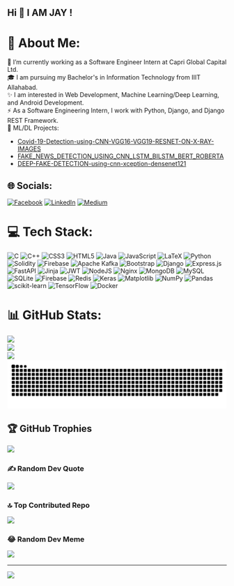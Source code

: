 <h2 align="left">Hi 👋  I AM JAY !</h2>

# 💫 About Me:
🔭 I’m currently working as a Software Engineer Intern at  Capri Global Capital Ltd.<br>🎓 I am pursuing my Bachelor's in Information Technology from IIIT Allahabad.<br>✨ I am interested in Web Development, Machine Learning/Deep Learning, and Android Development.<br>⚡ As a Software Engineering Intern, I work with Python, Django, and Django REST Framework.<br>🌱 ML/DL Projects:

- [Covid-19-Detection-using-CNN-VGG16-VGG19-RESNET-ON-X-RAY-IMAGES](https://github.com/Jay-Suthar/Covid-19-Detection-using-CNN-VGG16-VGG19-RESNET-ON-X-RAY-IMAGES) 
- [FAKE_NEWS_DETECTION_USING_CNN_LSTM_BILSTM_BERT_ROBERTA](https://github.com/Jay-Suthar/FAKE_NEWS_DETECTION_USING_CNN_LSTM_BILSTM_BERT_ROBERTA) 
- [DEEP-FAKE-DETECTION-using-cnn-xception-densenet121](https://github.com/Jay-Suthar/DEEP-FAKE-DETECTION-using-cnn-xception-densenet121)

## 🌐 Socials:
[![Facebook](https://img.shields.io/badge/Facebook-%231877F2.svg?logo=Facebook&logoColor=white)](https://facebook.com/100058844351392) [![LinkedIn](https://img.shields.io/badge/LinkedIn-%230077B5.svg?logo=linkedin&logoColor=white)](https://linkedin.com/in/jay-suthar-468206209) [![Medium](https://img.shields.io/badge/Medium-12100E?logo=medium&logoColor=white)](https://medium.com/@@jaysuthar162001) 

# 💻 Tech Stack:
![C](https://img.shields.io/badge/c-%2300599C.svg?style=for-the-badge&logo=c&logoColor=white) ![C++](https://img.shields.io/badge/c++-%2300599C.svg?style=for-the-badge&logo=c%2B%2B&logoColor=white) ![CSS3](https://img.shields.io/badge/css3-%231572B6.svg?style=for-the-badge&logo=css3&logoColor=white) ![HTML5](https://img.shields.io/badge/html5-%23E34F26.svg?style=for-the-badge&logo=html5&logoColor=white) ![Java](https://img.shields.io/badge/java-%23ED8B00.svg?style=for-the-badge&logo=openjdk&logoColor=white) ![JavaScript](https://img.shields.io/badge/javascript-%23323330.svg?style=for-the-badge&logo=javascript&logoColor=%23F7DF1E) ![LaTeX](https://img.shields.io/badge/latex-%23008080.svg?style=for-the-badge&logo=latex&logoColor=white) ![Python](https://img.shields.io/badge/python-3670A0?style=for-the-badge&logo=python&logoColor=ffdd54) ![Solidity](https://img.shields.io/badge/Solidity-%23363636.svg?style=for-the-badge&logo=solidity&logoColor=white) ![Firebase](https://img.shields.io/badge/firebase-%23039BE5.svg?style=for-the-badge&logo=firebase) ![Apache Kafka](https://img.shields.io/badge/Apache%20Kafka-000?style=for-the-badge&logo=apachekafka) ![Bootstrap](https://img.shields.io/badge/bootstrap-%238511FA.svg?style=for-the-badge&logo=bootstrap&logoColor=white) ![Django](https://img.shields.io/badge/django-%23092E20.svg?style=for-the-badge&logo=django&logoColor=white) ![Express.js](https://img.shields.io/badge/express.js-%23404d59.svg?style=for-the-badge&logo=express&logoColor=%2361DAFB) ![FastAPI](https://img.shields.io/badge/FastAPI-005571?style=for-the-badge&logo=fastapi) ![Jinja](https://img.shields.io/badge/jinja-white.svg?style=for-the-badge&logo=jinja&logoColor=black) ![JWT](https://img.shields.io/badge/JWT-black?style=for-the-badge&logo=JSON%20web%20tokens) ![NodeJS](https://img.shields.io/badge/node.js-6DA55F?style=for-the-badge&logo=node.js&logoColor=white) ![Nginx](https://img.shields.io/badge/nginx-%23009639.svg?style=for-the-badge&logo=nginx&logoColor=white) ![MongoDB](https://img.shields.io/badge/MongoDB-%234ea94b.svg?style=for-the-badge&logo=mongodb&logoColor=white) ![MySQL](https://img.shields.io/badge/mysql-%2300000f.svg?style=for-the-badge&logo=mysql&logoColor=white) ![SQLite](https://img.shields.io/badge/sqlite-%2307405e.svg?style=for-the-badge&logo=sqlite&logoColor=white) ![Firebase](https://img.shields.io/badge/Firebase-039BE5?style=for-the-badge&logo=Firebase&logoColor=white) ![Redis](https://img.shields.io/badge/redis-%23DD0031.svg?style=for-the-badge&logo=redis&logoColor=white) ![Keras](https://img.shields.io/badge/Keras-%23D00000.svg?style=for-the-badge&logo=Keras&logoColor=white) ![Matplotlib](https://img.shields.io/badge/Matplotlib-%23ffffff.svg?style=for-the-badge&logo=Matplotlib&logoColor=black) ![NumPy](https://img.shields.io/badge/numpy-%23013243.svg?style=for-the-badge&logo=numpy&logoColor=white) ![Pandas](https://img.shields.io/badge/pandas-%23150458.svg?style=for-the-badge&logo=pandas&logoColor=white) ![scikit-learn](https://img.shields.io/badge/scikit--learn-%23F7931E.svg?style=for-the-badge&logo=scikit-learn&logoColor=white) ![TensorFlow](https://img.shields.io/badge/TensorFlow-%23FF6F00.svg?style=for-the-badge&logo=TensorFlow&logoColor=white) ![Docker](https://img.shields.io/badge/docker-%230db7ed.svg?style=for-the-badge&logo=docker&logoColor=white)
# 📊 GitHub Stats:
![](https://github-readme-stats.vercel.app/api/top-langs/?username=Jay-Suthar&theme=dark&hide_border=false&include_all_commits=true&count_private=true&layout=compact)</br>
![](https://github-readme-stats.vercel.app/api?username=Jay-Suthar&theme=dark&hide_border=false&include_all_commits=true&count_private=true)</br>
![](https://github-readme-streak-stats.herokuapp.com/?user=Jay-Suthar&theme=dark&hide_border=false)
<img src="https://raw.githubusercontent.com/Jay-Suthar/Jay-Suthar/output/snake.svg" alt="Snake animation" />


## 🏆 GitHub Trophies
![](https://github-profile-trophy.vercel.app/?username=Jay-Suthar&theme=monokai&no-frame=false&no-bg=true&margin-w=4)

### ✍️ Random Dev Quote
![](https://quotes-github-readme.vercel.app/api?type=horizontal&theme=radical)

### 🔝 Top Contributed Repo
![](https://github-contributor-stats.vercel.app/api?username=Jay-Suthar&limit=5&theme=monokai&combine_all_yearly_contributions=true)

### 😂 Random Dev Meme
<img src='https://randommeme-five.vercel.app/' style="height: 400px;"/>

---
[![](https://visitcount.itsvg.in/api?id=Jay-Suthar&icon=0&color=0)](https://visitcount.itsvg.in)

<!-- Proudly created with GPRM ( https://gprm.itsvg.in ) -->

